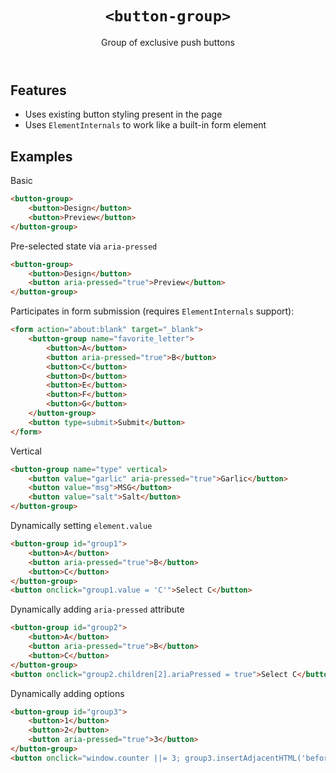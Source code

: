 <header>

# `<button-group>`

Group of exclusive push buttons

</header>

<main>

## Features

- Uses existing button styling present in the page
- Uses `ElementInternals` to work like a built-in form element


## Examples

Basic

```html
<button-group>
	<button>Design</button>
	<button>Preview</button>
</button-group>
```

Pre-selected state via `aria-pressed`

```html
<button-group>
	<button>Design</button>
	<button aria-pressed="true">Preview</button>
</button-group>
```

Participates in form submission (requires `ElementInternals` support):

```html
<form action="about:blank" target="_blank">
	<button-group name="favorite_letter">
		<button>A</button>
		<button aria-pressed="true">B</button>
		<button>C</button>
		<button>D</button>
		<button>E</button>
		<button>F</button>
		<button>G</button>
	</button-group>
	<button type=submit>Submit</button>
</form>
```

Vertical

```html
<button-group name="type" vertical>
	<button value="garlic" aria-pressed="true">Garlic</button>
	<button value="msg">MSG</button>
	<button value="salt">Salt</button>
</button-group>
```

Dynamically setting `element.value`

```html
<button-group id="group1">
	<button>A</button>
	<button aria-pressed="true">B</button>
	<button>C</button>
</button-group>
<button onclick="group1.value = 'C'">Select C</button>
```

Dynamically adding `aria-pressed` attribute

```html
<button-group id="group2">
	<button>A</button>
	<button aria-pressed="true">B</button>
	<button>C</button>
</button-group>
<button onclick="group2.children[2].ariaPressed = true">Select C</button>
```

Dynamically adding options

```html
<button-group id="group3">
	<button>1</button>
	<button>2</button>
	<button aria-pressed="true">3</button>
</button-group>
<button onclick="window.counter ||= 3; group3.insertAdjacentHTML('beforeend', `<button aria-pressed=true>${++counter}</button>`)">Add option</button>
```

</main>